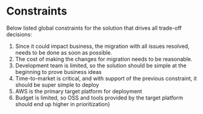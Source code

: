 # Constraints

Below listed global constraints for the solution that drives all trade-off decisions:

1. Since it could impact business, the migration with all issues resolved, needs to be done as soon as possible.
2. The cost of making the changes for migration needs to be reasonable.
3. Development team is limited, so the solution should be simple at the beginning to prove business ideas
4. Time-to-market is critical, and with support of the previous constraint, it should be super simple to deploy
5. AWS is the primary target platform for deployment
6. Budget is limited, so OSS and tools provided by the target platform should end up higher in prioritization}

